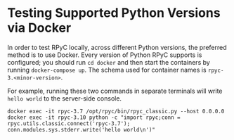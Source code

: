 # Testing Supported Python Versions via Docker
In order to test RPyC locally, across different Python versions, the preferred method is to use Docker. Every version of Python RPyC supports is configured; you should run `cd docker` and then start the containers by running `docker-compose up`. The schema used for container names is `rpyc-3.<minor-version>`.

For example, running these two commands in separate terminals will write `hello world` to the server-side console.
```
docker exec -it rpyc-3.7 /opt/rpyc/bin/rpyc_classic.py --host 0.0.0.0
docker exec -it rpyc-3.10 python -c "import rpyc;conn = rpyc.utils.classic.connect('rpyc-3.7'); conn.modules.sys.stderr.write('hello world\n')"
```

